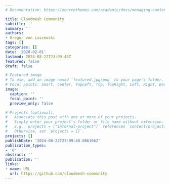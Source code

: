 ```yaml
---
# Documentation: https://sourcethemes.com/academic/docs/managing-content/

title: Cloudmesh Community
subtitle: ''
summary: ''
authors:
- Gregor von Laszewski
tags: []
categories: []
date: '2020-02-01'
lastmod: 2024-08-22T23:09:48Z
featured: false
draft: false

# Featured image
# To use, add an image named `featured.jpg/png` to your page's folder.
# Focal points: Smart, Center, TopLeft, Top, TopRight, Left, Right, BottomLeft, Bottom, BottomRight.
image:
  caption: ''
  focal_point: ''
  preview_only: false

# Projects (optional).
#   Associate this post with one or more of your projects.
#   Simply enter your project's folder or file name without extension.
#   E.g. `projects = ["internal-project"]` references `content/project/deep-learning/index.md`.
#   Otherwise, set `projects = []`.
projects: []
publishDate: '2024-08-22T23:09:48.086166Z'
publication_types:
- '0'
abstract: ''
publication: ''
links:
- name: URL
  url: https://github.com/cloudmesh-community
---
```

